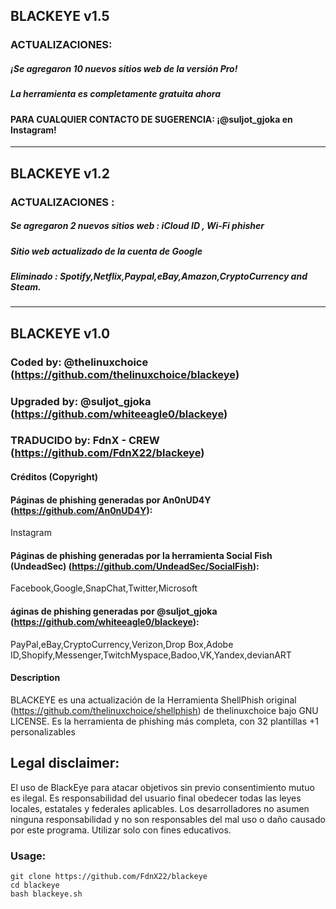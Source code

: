 ## BLACKEYE v1.5
### ACTUALIZACIONES:
##### ¡Se agregaron 10 nuevos sitios web de la versión Pro!
##### La herramienta es completamente gratuita ahora
#### PARA CUALQUIER CONTACTO DE SUGERENCIA: ¡@suljot_gjoka en Instagram!

-----------------------------------------------------------------------------------------------------------------------------


## BLACKEYE v1.2
### ACTUALIZACIONES :
##### Se agregaron 2 nuevos sitios web : iCloud ID , Wi-Fi phisher
##### Sitio web actualizado de la cuenta de Google
##### Eliminado : Spotify,Netflix,Paypal,eBay,Amazon,CryptoCurrency and Steam.

-----------------------------------------------------------------------------------------------------------------------------

## BLACKEYE v1.0
### Coded by: @thelinuxchoice (https://github.com/thelinuxchoice/blackeye)
### Upgraded by: @suljot_gjoka (https://github.com/whiteeagle0/blackeye)
### TRADUCIDO by: FdnX - CREW (https://github.com/FdnX22/blackeye)


#### Créditos (Copyright)
#### Páginas de phishing generadas por An0nUD4Y (https://github.com/An0nUD4Y):
Instagram
#### Páginas de phishing generadas por la herramienta Social Fish (UndeadSec) (https://github.com/UndeadSec/SocialFish):
Facebook,Google,SnapChat,Twitter,Microsoft
#### áginas de phishing generadas por @suljot_gjoka (https://github.com/whiteeagle0/blackeye):
PayPal,eBay,CryptoCurrency,Verizon,Drop Box,Adobe ID,Shopify,Messenger,TwitchMyspace,Badoo,VK,Yandex,devianART

#### Description
BLACKEYE es una actualización de la Herramienta ShellPhish original (https://github.com/thelinuxchoice/shellphish) de thelinuxchoice bajo GNU LICENSE. Es la herramienta de phishing más completa, con 32 plantillas +1 personalizables

## Legal disclaimer:
El uso de BlackEye para atacar objetivos sin previo consentimiento mutuo es ilegal. Es responsabilidad del usuario final obedecer todas las leyes locales, estatales y federales aplicables. Los desarrolladores no asumen ninguna responsabilidad y no son responsables del mal uso o daño causado por este programa. Utilizar solo con fines educativos.


### Usage:
```
git clone https://github.com/FdnX22/blackeye
cd blackeye
bash blackeye.sh

